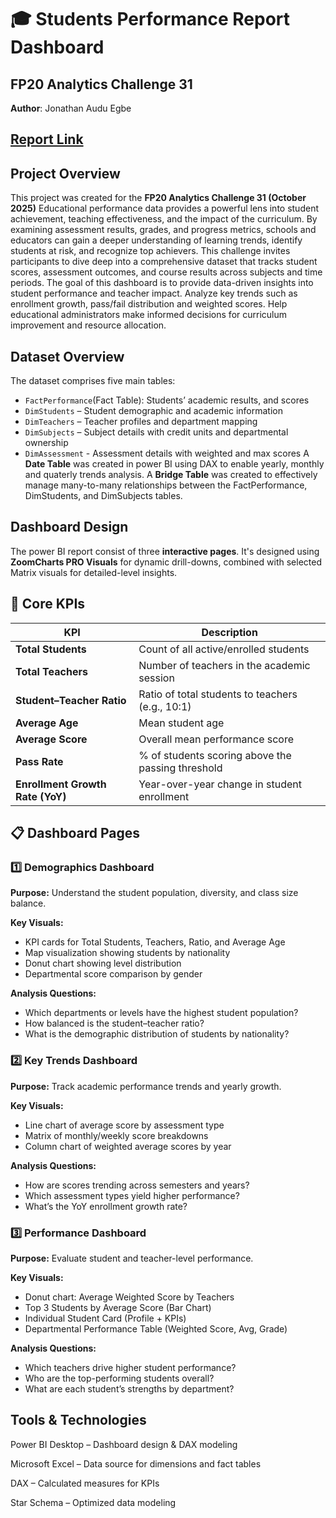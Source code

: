 # 🎓 Students Performance Report Dashboard

## FP20 Analytics Challenge 31
**Author**: Jonathan Audu Egbe

## [Report Link](https://https://bit.ly/4o3JGwS) 

## Project Overview
This project was created for the **FP20 Analytics Challenge 31 (October 2025)**
Educational performance data provides a powerful lens into student achievement, teaching effectiveness, and the impact of the curriculum. By examining assessment results, grades, and progress metrics, schools and educators can gain a deeper understanding of learning trends, identify students at risk, and recognize top achievers. This challenge invites participants to dive deep into a comprehensive dataset that tracks student scores, assessment outcomes, and course results across subjects and time periods. The goal of this dashboard is to provide data-driven insights into student performance and teacher impact. Analyze key trends such as enrollment growth, pass/fail distribution and weighted scores. Help educational administrators make informed decisions for curriculum improvement and resource allocation.

## Dataset Overview
The dataset comprises five main tables:
- `FactPerformance`(Fact Table): Students’ academic results, and scores
- `DimStudents` – Student demographic and academic information
-  `DimTeachers` – Teacher profiles and department mapping
-  `DimSubjects` – Subject details with credit units and departmental ownership
-  `DimAssessment` - Assessment details with weighted and max scores
A **Date Table** was created in power BI using DAX to enable yearly, monthly and quaterly trends analysis.
A **Bridge Table** was created to effectively manage many-to-many relationships between the FactPerformance, DimStudents, and DimSubjects tables.

## Dashboard Design
The power BI report consist of three **interactive pages**. It's designed using **ZoomCharts PRO Visuals** for dynamic drill-downs, combined with selected Matrix visuals for detailed-level insights.

## 🧮 Core KPIs

| KPI | Description |
|-----|--------------|
| **Total Students** | Count of all active/enrolled students |
| **Total Teachers** | Number of teachers in the academic session |
| **Student–Teacher Ratio** | Ratio of total students to teachers (e.g., 10:1) |
| **Average Age** | Mean student age |
| **Average Score** | Overall mean performance score |
| **Pass Rate** | % of students scoring above the passing threshold |
| **Enrollment Growth Rate (YoY)** | Year-over-year change in student enrollment |

## 📋 Dashboard Pages

### 1️⃣ Demographics Dashboard
**Purpose:** Understand the student population, diversity, and class size balance.  

**Key Visuals:**
- KPI cards for Total Students, Teachers, Ratio, and Average Age  
- Map visualization showing students by nationality  
- Donut chart showing level distribution  
- Departmental score comparison by gender  

**Analysis Questions:**
- Which departments or levels have the highest student population?  
- How balanced is the student–teacher ratio?  
- What is the demographic distribution of students by nationality?

### 2️⃣ Key Trends Dashboard
**Purpose:** Track academic performance trends and yearly growth.  

**Key Visuals:**
- Line chart of average score by assessment type  
- Matrix of monthly/weekly score breakdowns  
- Column chart of weighted average scores by year  

**Analysis Questions:**
- How are scores trending across semesters and years?  
- Which assessment types yield higher performance?  
- What’s the YoY enrollment growth rate?

### 3️⃣ Performance Dashboard
**Purpose:** Evaluate student and teacher-level performance.  

**Key Visuals:**
- Donut chart: Average Weighted Score by Teachers  
- Top 3 Students by Average Score (Bar Chart)  
- Individual Student Card (Profile + KPIs)  
- Departmental Performance Table (Weighted Score, Avg, Grade)

**Analysis Questions:**
- Which teachers drive higher student performance?  
- Who are the top-performing students overall?  
- What are each student’s strengths by department?

## Tools & Technologies
Power BI Desktop – Dashboard design & DAX modeling

Microsoft Excel – Data source for dimensions and fact tables

DAX – Calculated measures for KPIs

Star Schema – Optimized data modeling



